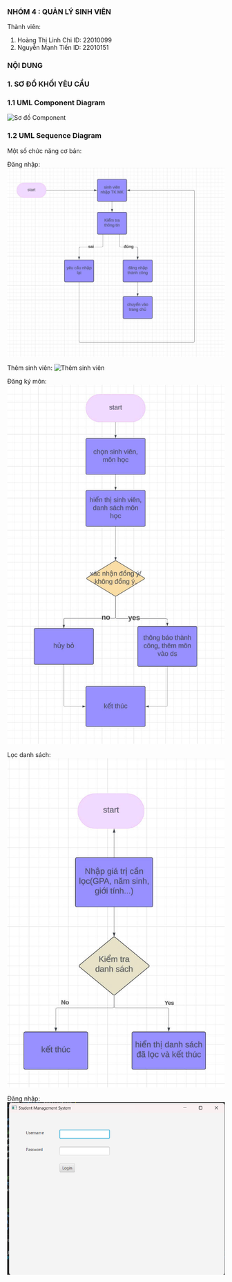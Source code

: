 ### NHÓM 4 : QUẢN LÝ SINH VIÊN 
Thành viên: 
  1. Hoàng Thị Linh Chi
     ID: 22010099
  2. Nguyễn Mạnh Tiến
     ID: 22010151

### NỘI DUNG
### 1. SƠ ĐỒ KHỐI YÊU CẦU
  ### 1.1 UML Component Diagram
   ![Sơ đồ Component](images/sơ%đồ.jpg)
  
  ### 1.2 UML Sequence Diagram
   Một số chức năng cơ bản:

   Đăng nhập:
   ![Đăng nhập](images/login.jpg)


   Thêm sinh viên:
   ![Thêm sinh viên](images/add%20sinh%20viên.jpg)


   Đăng ký môn:
   ![Đăng ký môn](images/đăng%20kí%20môn.jpg)


   Lọc danh sách:
   ![Lọc danh sách](images/lọc%20danh%20sách.jpg)


   Đăng nhập:
   ![Đăng nhập](images/View_Login.png)
